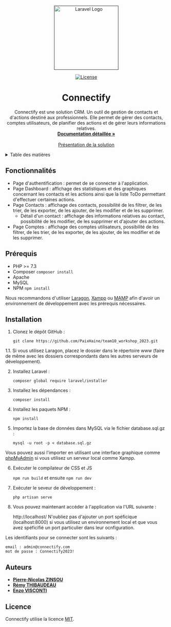 <p align="center"><a href="" target="_blank"><img src="https://nkinformatique.com/src/assets/img/logo-NK-informatique-bc.svg" width="200" alt="Laravel Logo"></a></p>

<p align="center">
<a href="https://packagist.org/packages/laravel/framework"><img src="https://img.shields.io/packagist/l/laravel/framework" alt="License"></a>
</p>


<h1 align="center">Connectify</h1>
  <p align="center">
Connectify est une solution CRM. Un outil de gestion de contacts et d'actions destiné aux professionnels.
Elle permet de gérer des contacts, comptes utilisateurs, de planifier des actions et de gérer leurs informations relatives.
    <br />
    <a href="https://github.com/"><strong>Documentation détaillée »</strong></a>
    <br />
    <br />
    <a href="https://paixhaine.github.io/team10_workshop_2023/">Présentation de la solution</a>
  </p>

<details>
  <summary>Table des matières</summary>
  <ol>
    <li>
      <a href="#fonctionnalites">Fonctionnalités</a>
    </li>
    <li>
      <a href="#prerequis">Prérequis</a>
    </li>
    <li><a href="#installation">Installation</a></li>
    <li><a href="#auteurs">Auteurs</a></li>
    <li><a href="#licence">Licence</a></li>
  </ol>
</details>

## Fonctionnalités

* Page d'authentification : permet de se connecter à l'application.
* Page Dashboard : affichage des statistiques et des graphiques concernant les contacts et les actions ainsi que la liste ToDo permettant d'effectuer certaines actions.
* Page Contacts : affichage des contacts, possibilité de les filtrer, de les trier, de les exporter, de les ajouter, de les modifier et de les supprimer.
  * Détail d'un contact : affichage des informations relatives au contact, possibilité de les modifier, de les supprimer et d'ajouter des actions.
* Page Comptes : affichage des comptes utilisateurs, possibilité de les filtrer, de les trier, de les exporter, de les ajouter, de les modifier et de les supprimer.


## Prérequis

* PHP >= 7.3
* Composer
    `composer install`
* Apache
* MySQL
* NPM 
  `npm install`

Nous recommandons d'utiliser [Laragon](https://laragon.org/), [Xampp](https://www.apachefriends.org/fr/index.html) ou [MAMP](https://www.mamp.info/en/) afin d'avoir un environnement de développement avec les prérequis nécessaires.


## Installation

1. Clonez le dépôt GitHub :

    ```git clone https://github.com/PaixHaine/team10_workshop_2023.git```

    
1.1. Si vous utilisez Laragon, placez le dossier dans le répertoire www (faire de même avec les dossiers correspondants dans les autres serveurs de développement).

2. Installez Laravel :

    ```composer global require laravel/installer```

3. Installez les dépendances :

    ```composer install```
4. Installez les paquets NPM :

    ```npm install```
5. Importez la base de données dans MySQL via le fichier database.sql.gz :

    ```mysql -u root -p < database.sql.gz```

Vous pouvez aussi l'importer en utilisant une interface graphique comme [phpMyAdmin](https://www.phpmyadmin.net/) si vous utilisez un serveur local comme Xampp.

6. Exécuter le compilateur de CSS et JS

    ```npm run build```
    et ensuite
    ```npm run dev```

7. Exécuter le seveur de développement :

    ```php artisan serve```
8. Vous pouvez maintenant accéder à l'application via l'URL suivante :

    
    http://localhost/
N'oubliez pas d'ajouter un port spéficique (localhost:8000) si vous utilisez un environnement local et que vous avez spéficifié un port particulier dans leur ocnfiguration.

Les identifiants pour se connecter sont les suivants :

    email : admin@connectify.com
    mot de passe : Connectify2023!
## Auteurs

- **[Pierre-Nicolas ZINSOU](https://github.com/PaixHaine)**
- **[Rémy THIBAUDEAU](https://github.com/Remy-thibaudeau)**
- **[Enzo VISCONTI]()**

## Licence

Connectify utilise la licence [MIT](https://opensource.org/licenses/MIT).

